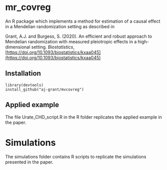 # mr_covreg
An R package which implements a method for estimation of a causal effect in a Mendelian randomization setting as described in

Grant, A.J. and Burgess, S. (2020). An efficient and robust approach to Mendelian randomization with measured pleiotropic effects in a high-dimensional setting. *Biostatistics*, [https://doi.org/10.1093/biostatistics/kxaa045](https://doi.org/10.1093/biostatistics/kxaa045)

## Installation
```
library(devtools)
install_github("aj-grant/mvcovreg")
```
## Applied example
The file Urate_CHD_script.R in the R folder replicates the applied example in the paper.

# Simulations
The simulations folder contains R scripts to replicate the simulations presented in the paper.
